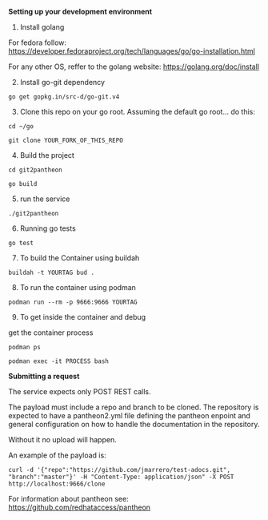 **Setting up your development environment**

1. Install golang

For fedora follow:
https://developer.fedoraproject.org/tech/languages/go/go-installation.html

For any other OS, reffer to the golang website:
https://golang.org/doc/install


2. Install go-git dependency

```
go get gopkg.in/src-d/go-git.v4
```

3. Clone this repo on your go root. Assuming the default go root... do this:

```
cd ~/go
```

```
git clone YOUR_FORK_OF_THIS_REPO
```

4. Build the project

```
cd git2pantheon
```

```
go build
```

5. run the service

```
./git2pantheon
```

6. Running go tests

```
go test
```

7. To build the Container using buildah

```
buildah -t YOURTAG bud .
```

8. To run the container using podman

```
podman run --rm -p 9666:9666 YOURTAG
```

9. To get inside the container and debug

get the container process
```
podman ps
```

```
podman exec -it PROCESS bash
```

**Submitting a request**

The service expects only POST REST calls.

The payload must include a repo and branch to be cloned.
The repository is expected to have a pantheon2.yml file defining the pantheon enpoint and general configuration on how to handle the documentation in the repository. 

Without it no upload will happen.

An example of the payload is:

```
curl -d '{"repo":"https://github.com/jmarrero/test-adocs.git", "branch":"master"}' -H "Content-Type: application/json" -X POST http://localhost:9666/clone
```

For information about pantheon see: 
https://github.com/redhataccess/pantheon